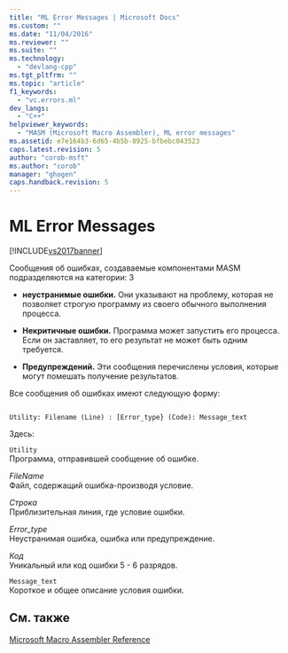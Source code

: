 ```yaml
---
title: "ML Error Messages | Microsoft Docs"
ms.custom: ""
ms.date: "11/04/2016"
ms.reviewer: ""
ms.suite: ""
ms.technology: 
  - "devlang-cpp"
ms.tgt_pltfrm: ""
ms.topic: "article"
f1_keywords: 
  - "vc.errors.ml"
dev_langs: 
  - "C++"
helpviewer_keywords: 
  - "MASM (Microsoft Macro Assembler), ML error messages"
ms.assetid: e7e164b3-6d65-4b5b-8925-bfbebc043523
caps.latest.revision: 5
author: "corob-msft"
ms.author: "corob"
manager: "ghogen"
caps.handback.revision: 5
---
```

# ML Error Messages
[!INCLUDE[vs2017banner](../../assembler/inline/includes/vs2017banner.md)]

Сообщения об ошибках, создаваемые компонентами MASM подразделяются на категории: 3  
  
-   **неустранимые ошибки.** Они указывают на проблему, которая не позволяет строгую программу из своего обычного выполнения процесса.  
  
-   **Некритичные ошибки.** Программа может запустить его процесса.  Если он заставляет, то его результат не может быть одним требуется.  
  
-   **Предупреждений.** Эти сообщения перечислены условия, которые могут помешать получение результатов.  
  
 Все сообщения об ошибках имеют следующую форму:  
  
```  
  
Utility: Filename (Line) : [Error_type} (Code): Message_text  
```  
  
 Здесь:  
  
 `Utility`  
 Программа, отправившей сообщение об ошибке.  
  
 *FileName*  
 Файл, содержащий ошибка\-производя условие.  
  
 *Строка*  
 Приблизительная линия, где условие ошибки.  
  
 *Error\_type*  
 Неустранимая ошибка, ошибка или предупреждение.  
  
 *Код*  
 Уникальный или код ошибки 5 \- 6 разрядов.  
  
 `Message_text`  
 Короткое и общее описание условия ошибки.  
  
## См. также  
 [Microsoft Macro Assembler Reference](../../assembler/masm/microsoft-macro-assembler-reference.md)